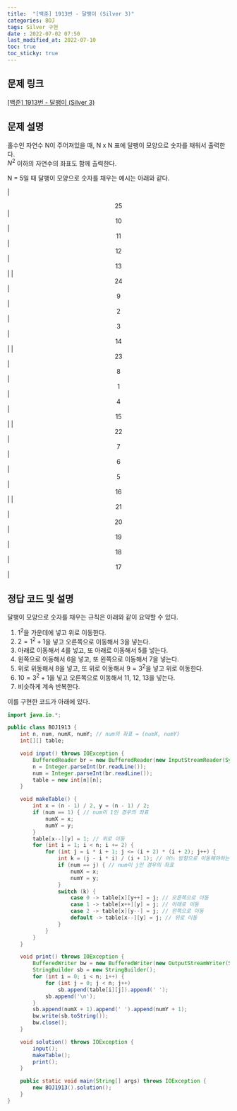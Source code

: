 ```yaml
---
title:  "[백준] 1913번 - 달팽이 (Silver 3)"
categories: BOJ
tags: Silver 구현
date : 2022-07-02 07:50
last_modified_at: 2022-07-10
toc: true
toc_sticky: true
---
```


## 문제 링크

[[백준] 1913번 - 달팽이 (Silver 3)](https://www.acmicpc.net/problem/1913)

## 문제 설명

홀수인 자연수 N이 주어져있을 때, N x N 표에 달팽이 모양으로 숫자를 채워서 출력한다.  
$N^2$ 이하의 자연수의 좌표도 함께 출력한다.

N = 5일 때 달팽이 모양으로 숫자를 채우는 예시는 아래와 같다.

| <center>25</center> | <center>10</center> | <center>11</center> | <center>12</center> | <center>13</center> |
| <center>24</center> | <center> 9</center> | <center> 2</center> | <center> 3</center> | <center>14</center> |
| <center>23</center> | <center> 8</center> | <center> 1</center> | <center> 4</center> | <center>15</center> |
| <center>22</center> | <center> 7</center> | <center> 6</center> | <center> 5</center> | <center>16</center> |
| <center>21</center> | <center>20</center> | <center>19</center> | <center>18</center> | <center>17</center> |

## 정답 코드 및 설명

달팽이 모양으로 숫자를 채우는 규칙은 아래와 같이 요약할 수 있다.

1. $1^2$을 가운데에 넣고 위로 이동한다.
2. $2=1^2+1$을 넣고 오른쪽으로 이동해서 3을 넣는다.
3. 아래로 이동해서 4를 넣고, 또 아래로 이동해서 5를 넣는다.
4. 왼쪽으로 이동해서 6을 넣고, 또 왼쪽으로 이동해서 7을 넣는다.
5. 위로 위동해서 8을 넣고, 또 위로 이동해서 $9=3^2$을 넣고 위로 이동한다.
6. $10=3^2+1$을 넣고 오른쪽으로 이동해서 11, 12, 13을 넣는다.
7. 비슷하게 계속 반복한다.

이를 구현한 코드가 아래에 있다.

```java
import java.io.*;

public class BOJ1913 {
    int n, num, numX, numY; // num의 좌표 = (numX, numY)
    int[][] table;

    void input() throws IOException {
        BufferedReader br = new BufferedReader(new InputStreamReader(System.in));
        n = Integer.parseInt(br.readLine());
        num = Integer.parseInt(br.readLine());
        table = new int[n][n];
    }

    void makeTable() {
        int x = (n - 1) / 2, y = (n - 1) / 2;
        if (num == 1) { // num이 1인 경우의 좌표
            numX = x;
            numY = y;
        }
        table[x--][y] = 1; // 위로 이동
        for (int i = 1; i < n; i += 2) {
            for (int j = i * i + 1; j <= (i + 2) * (i + 2); j++) {
                int k = (j - i * i) / (i + 1); // 어느 방향으로 이동해야하는지 판별
                if (num == j) { // num이 j인 경우의 좌표
                    numX = x;
                    numY = y;
                }
                switch (k) {
                    case 0 -> table[x][y++] = j; // 오른쪽으로 이동
                    case 1 -> table[x++][y] = j; // 아래로 이동
                    case 2 -> table[x][y--] = j; // 왼쪽으로 이동
                    default -> table[x--][y] = j; // 위로 이동
                }
            }
        }
    }

    void print() throws IOException {
        BufferedWriter bw = new BufferedWriter(new OutputStreamWriter(System.out));
        StringBuilder sb = new StringBuilder();
        for (int i = 0; i < n; i++) {
            for (int j = 0; j < n; j++)
                sb.append(table[i][j]).append(' ');
            sb.append('\n');
        }
        sb.append(numX + 1).append(' ').append(numY + 1);
        bw.write(sb.toString());
        bw.close();
    }

    void solution() throws IOException {
        input();
        makeTable();
        print();
    }

    public static void main(String[] args) throws IOException {
        new BOJ1913().solution();
    }
}

```
